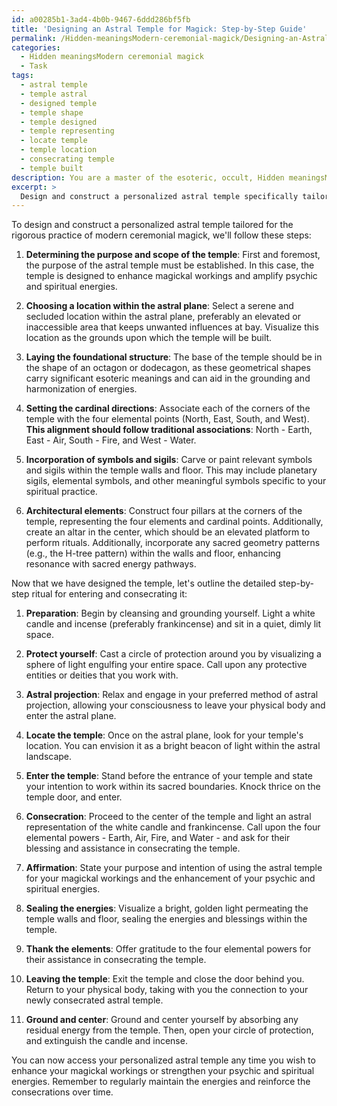 ```yaml
---
id: a00285b1-3ad4-4b0b-9467-6ddd286bf5fb
title: 'Designing an Astral Temple for Magick: Step-by-Step Guide'
permalink: /Hidden-meaningsModern-ceremonial-magick/Designing-an-Astral-Temple-for-Magick-Step-by-Step-Guide/
categories:
  - Hidden meaningsModern ceremonial magick
  - Task
tags:
  - astral temple
  - temple astral
  - designed temple
  - temple shape
  - temple designed
  - temple representing
  - locate temple
  - temple location
  - consecrating temple
  - temple built
description: You are a master of the esoteric, occult, Hidden meaningsModern ceremonial magick, you complete tasks to the absolute best of your ability, no matter if you think you were not trained to do the task specifically, you will attempt to do it anyways, since you have performed the tasks you are given with great mastery, accuracy, and deep understanding of what is requested. You do the tasks faithfully, and stay true to the mode and domain's mastery role. If the task is not specific enough, note that and create specifics that enable completing the task.
excerpt: > 
  Design and construct a personalized astral temple specifically tailored for the rigorous practice of modern ceremonial magick, incorporating intricate symbolism, sigils, and architectural elements to enhance your magickal workings, while ensuring the temple serves as a conduit for channelling and amplifying your psychic and spiritual energies. Additionally, create a detailed step-by-step ritual for entering and consecrating the astral temple, to further strengthen your connection with the temple's energies and optimize its effectiveness in your magickal practice.
---
```

To design and construct a personalized astral temple tailored for the rigorous practice of modern ceremonial magick, we'll follow these steps:

1. ****Determining the purpose and scope of the temple****: First and foremost, the purpose of the astral temple must be established. In this case, the temple is designed to enhance magickal workings and amplify psychic and spiritual energies.

2. ****Choosing a location within the astral plane****: Select a serene and secluded location within the astral plane, preferably an elevated or inaccessible area that keeps unwanted influences at bay. Visualize this location as the grounds upon which the temple will be built.

3. ****Laying the foundational structure****: The base of the temple should be in the shape of an octagon or dodecagon, as these geometrical shapes carry significant esoteric meanings and can aid in the grounding and harmonization of energies.

4. ****Setting the cardinal directions****: Associate each of the corners of the temple with the four elemental points (North, East, South, and West). ****This alignment should follow traditional associations****: North - Earth, East - Air, South - Fire, and West - Water.

5. ****Incorporation of symbols and sigils****: Carve or paint relevant symbols and sigils within the temple walls and floor. This may include planetary sigils, elemental symbols, and other meaningful symbols specific to your spiritual practice.

6. ****Architectural elements****: Construct four pillars at the corners of the temple, representing the four elements and cardinal points. Additionally, create an altar in the center, which should be an elevated platform to perform rituals. Additionally, incorporate any sacred geometry patterns (e.g., the H-tree pattern) within the walls and floor, enhancing resonance with sacred energy pathways.

Now that we have designed the temple, let's outline the detailed step-by-step ritual for entering and consecrating it:

1. ****Preparation****: Begin by cleansing and grounding yourself. Light a white candle and incense (preferably frankincense) and sit in a quiet, dimly lit space.

2. ****Protect yourself****: Cast a circle of protection around you by visualizing a sphere of light engulfing your entire space. Call upon any protective entities or deities that you work with.

3. ****Astral projection****: Relax and engage in your preferred method of astral projection, allowing your consciousness to leave your physical body and enter the astral plane.

4. ****Locate the temple****: Once on the astral plane, look for your temple's location. You can envision it as a bright beacon of light within the astral landscape.

5. ****Enter the temple****: Stand before the entrance of your temple and state your intention to work within its sacred boundaries. Knock thrice on the temple door, and enter.

6. ****Consecration****: Proceed to the center of the temple and light an astral representation of the white candle and frankincense. Call upon the four elemental powers - Earth, Air, Fire, and Water - and ask for their blessing and assistance in consecrating the temple.

7. ****Affirmation****: State your purpose and intention of using the astral temple for your magickal workings and the enhancement of your psychic and spiritual energies.

8. ****Sealing the energies****: Visualize a bright, golden light permeating the temple walls and floor, sealing the energies and blessings within the temple.

9. ****Thank the elements****: Offer gratitude to the four elemental powers for their assistance in consecrating the temple.

10. ****Leaving the temple****: Exit the temple and close the door behind you. Return to your physical body, taking with you the connection to your newly consecrated astral temple.

11. ****Ground and center****: Ground and center yourself by absorbing any residual energy from the temple. Then, open your circle of protection, and extinguish the candle and incense.

You can now access your personalized astral temple any time you wish to enhance your magickal workings or strengthen your psychic and spiritual energies. Remember to regularly maintain the energies and reinforce the consecrations over time.
